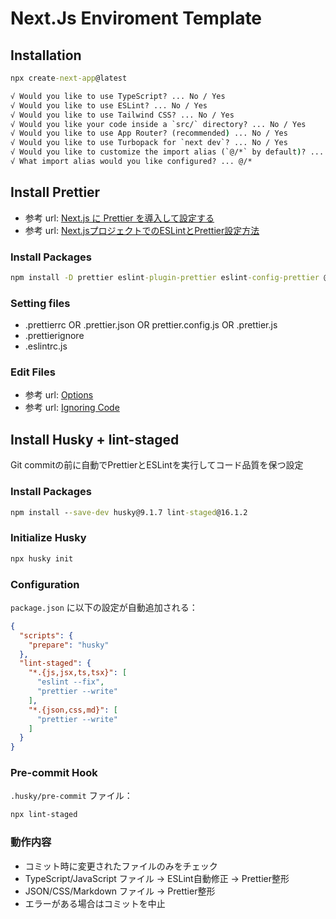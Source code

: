 # Next.Js Enviroment Template

## Installation

```cmd
npx create-next-app@latest
```

```cmd
√ Would you like to use TypeScript? ... No / Yes
√ Would you like to use ESLint? ... No / Yes
√ Would you like to use Tailwind CSS? ... No / Yes
√ Would you like your code inside a `src/` directory? ... No / Yes
√ Would you like to use App Router? (recommended) ... No / Yes
√ Would you like to use Turbopack for `next dev`? ... No / Yes
√ Would you like to customize the import alias (`@/*` by default)? ... No / Yes
√ What import alias would you like configured? ... @/*
```

## Install Prettier

- 参考 url: [Next.js に Prettier を導入して設定する](https://zenn.dev/shimakaze_soft/articles/57642e22124968)
- 参考 url: [Next.jsプロジェクトでのESLintとPrettier設定方法](https://imakyo.net/blog/eslint-and-prettier-setup)

### Install Packages

```cmd
npm install -D prettier eslint-plugin-prettier eslint-config-prettier @typescript-eslint/eslint-plugin
```

### Setting files

- .prettierrc OR .prettier.json OR prettier.config.js OR .prettier.js
- .prettierignore
- .eslintrc.js

### Edit Files

- 参考 url: [Options](https://prettier.io/docs/options.html)
- 参考 url: [Ignoring Code](https://prettier.io/docs/ignore)

## Install Husky + lint-staged

Git commitの前に自動でPrettierとESLintを実行してコード品質を保つ設定

### Install Packages

```cmd
npm install --save-dev husky@9.1.7 lint-staged@16.1.2
```

### Initialize Husky

```cmd
npx husky init
```

### Configuration

`package.json` に以下の設定が自動追加される：

```json
{
  "scripts": {
    "prepare": "husky"
  },
  "lint-staged": {
    "*.{js,jsx,ts,tsx}": [
      "eslint --fix",
      "prettier --write"
    ],
    "*.{json,css,md}": [
      "prettier --write"
    ]
  }
}
```

### Pre-commit Hook

`.husky/pre-commit` ファイル：

```bash
npx lint-staged
```

### 動作内容

- コミット時に変更されたファイルのみをチェック
- TypeScript/JavaScript ファイル → ESLint自動修正 → Prettier整形
- JSON/CSS/Markdown ファイル → Prettier整形
- エラーがある場合はコミットを中止

##
